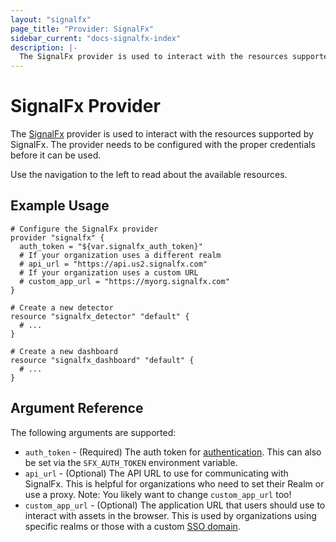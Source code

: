 ```yaml
---
layout: "signalfx"
page_title: "Provider: SignalFx"
sidebar_current: "docs-signalfx-index"
description: |-
  The SignalFx provider is used to interact with the resources supported by SignalFx. The provider needs to be configured with the proper credentials before it can be used.
---
```


# SignalFx Provider

The [SignalFx](https://www.signalfx.com/) provider is used to interact with the
resources supported by SignalFx. The provider needs to be configured
with the proper credentials before it can be used.

Use the navigation to the left to read about the available resources.

## Example Usage

```hcl
# Configure the SignalFx provider
provider "signalfx" {
  auth_token = "${var.signalfx_auth_token}"
  # If your organization uses a different realm
  # api_url = "https://api.us2.signalfx.com"
  # If your organization uses a custom URL
  # custom_app_url = "https://myorg.signalfx.com"
}

# Create a new detector
resource "signalfx_detector" "default" {
  # ...
}

# Create a new dashboard
resource "signalfx_dashboard" "default" {
  # ...
}
```

## Argument Reference

The following arguments are supported:

* `auth_token` - (Required) The auth token for [authentication](https://developers.signalfx.com/basics/authentication.html). This can also be set via the `SFX_AUTH_TOKEN` environment variable.
* `api_url` - (Optional) The API URL to use for communicating with SignalFx. This is helpful for organizations who need to set their Realm or use a proxy. Note: You likely want to change `custom_app_url` too!
* `custom_app_url` - (Optional)  The application URL that users should use to interact with assets in the browser. This is used by organizations using specific realms or those with a custom [SSO domain](https://docs.signalfx.com/en/latest/admin-guide/sso.html).

